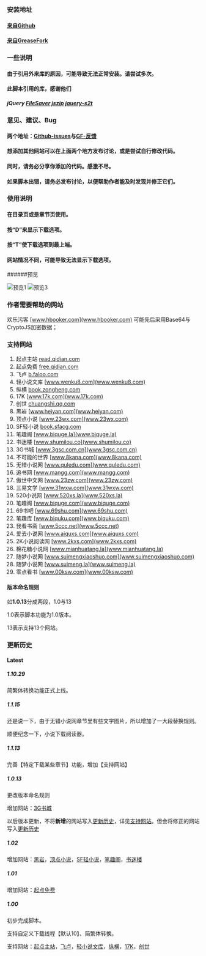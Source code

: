 ### 安装地址

#### [来自Github](https://github.com/dodying/UserJs/raw/master/novelDownloader/novelDownloaderRaw.user.js)

#### [来自GreaseFork](https://greasyfork.org/scripts/21515-noveldownloader/code/novelDownloader.user.js)

### 一些说明

#### 由于引用外来库的原因，可能导致无法正常安装。请尝试多次。

#### 此脚本引用的库，感谢他们

##### jQuery [FileSaver](https://github.com/eligrey/FileSaver.js) [jszip](https://github.com/Stuk/jszip) [jquery-s2t](https://github.com/hustlzp/jquery-s2t)

### 意见、建议、Bug

#### 两个地址：[Github-issues](https://github.com/dodying/UserJs/issues)与[GF-反馈](https://greasyfork.org/zh-CN/scripts/21515-noveldownloader/feedback)

#### 想添加其他网站可以在**上面两个地方**发布讨论，或是尝试自行修改代码。

#### 同时，请务必分享你添加的代码。感激不尽。

#### 如果脚本出错，请务必发布讨论，以便帮助作者能及时发现并修正它们。

### 使用说明

#### 在目录页或是章节页使用。

#### 按“D”来显示下载选项。

#### 按“T”使下载选项到最上端。

#### 网站情况不同，可能导致无法显示下载选项。

######预览

![预览1](https://github.com/dodying/UserJs/raw/master/novelDownloader/1.png)  ![预览3](https://github.com/dodying/UserJs/raw/master/novelDownloader/3.png)

### 作者需要帮助的网站

欢乐污客 [www.hbooker.com](www.hbooker.com) 可能先后采用Base64与CryptoJS加密数据；

### 支持网站

1. 起点主站 [read.qidian.com](read.qidian.com)
2. 起点免费 [free.qidian.com](free.qidian.com)
3. 飞卢 [b.faloo.com](b.faloo.com)
4. 轻小说文库 [www.wenku8.com](www.wenku8.com)
5. 纵横 [book.zongheng.com](book.zongheng.com)
6. 17K [www.17k.com](www.17k.com)
7. 创世 [chuangshi.qq.com](chuangshi.qq.com)
8. 黑岩 [www.heiyan.com](www.heiyan.com)
9. 顶点小说 [www.23wx.com](www.23wx.com)
10. SF轻小说 [book.sfacg.com](book.sfacg.com)
11. 笔趣阁 [www.biquge.la](www.biquge.la)
12. 书迷楼 [www.shumilou.co](www.shumilou.co)
13. 3G书城 [www.3gsc.com.cn](www.3gsc.com.cn)
14. 不可能的世界 [www.8kana.com](www.8kana.com)
15. 无错小说网 [www.quledu.com](www.quledu.com)
16. 追书网 [www.mangg.com](www.mangg.com)
17. 傲世中文网 [www.23zw.com](www.23zw.com)
18. 三易文学 [www.31wxw.com](www.31wxw.com)
19. 520小说网 [www.520xs.la](www.520xs.la)
20. 笔趣阁 [www.biquge.com](www.biquge.com)
21. 69书吧 [www.69shu.com](www.69shu.com)
22. 笔趣库 [www.biquku.com](www.biquku.com)
23. 我看书斋 [www.5ccc.net](www.5ccc.net)
24. 爱去小说网 [www.aiquxs.com](www.aiquxs.com)
25. 2K小说阅读网 [www.2kxs.com](www.2kxs.com)
26. 棉花糖小说网 [www.mianhuatang.la](www.mianhuatang.la)
27. 随梦小说网 [www.suimengxiaoshuo.com](www.suimengxiaoshuo.com)
28. 随梦小说网 [www.suimeng.la](www.suimeng.la)
29. 零点看书 [www.00ksw.com](www.00ksw.com)

#### 版本命名规则

如**1.0.13**分成两段，1.0与13

1.0表示脚本功能为1.0版本。

13表示支持13个网站。

### 更新历史

#### Latest

##### 1.10.29

简繁体转换功能正式上线。

##### 1.1.15

还是说一下，由于无错小说网章节里有些文字图片，所以增加了一大段替换规则。

顺便纪念一下，小说下载阅读器。

##### 1.1.13

完善【特定下载某些章节】功能，增加【支持网站】

##### 1.0.13

更改版本命名规则

增加网站：[3G书城](www.3gsc.com.cn)

以后版本更新，不将**新增**的网站写入[更新历史](#更新历史)，详见[支持网站](#支持网站)。但会将修正的网站写入[更新历史](#更新历史)

##### 1.02

增加网站：[黑岩](www.heiyan.com)，[顶点小说](www.23wx.com)，[SF轻小说](book.sfacg.com)，[笔趣阁](www.biquge.la)，[书迷楼](www.shumilou.co)

##### 1.01

增加网站：[起点免费](free.qidian.com)

##### 1.00

初步完成脚本。

支持自定义下载线程【默认10】、简繁体转换。

支持网站：[起点主站](read.qidian.com)，[飞卢](b.faloo.com)，[轻小说文库](www.wenku8.com)，[纵横](book.zongheng.com)，[17K](www.17k.com)，[创世](chuangshi.qq.com)
